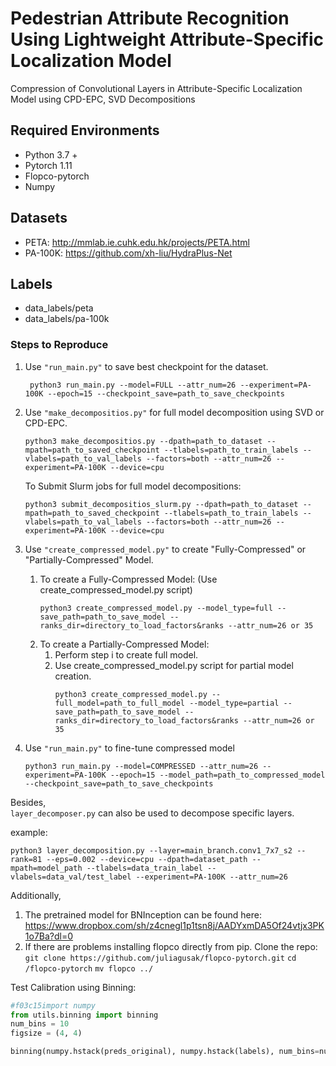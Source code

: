 # Pedestrian Attribute Recognition Using Lightweight Attribute-Specific Localization Model
Compression of  Convolutional Layers in Attribute-Specific Localization Model using CPD-EPC, SVD Decompositions

## **Required Environments**
* Python 3.7 +
* Pytorch 1.11
* Flopco-pytorch 
* Numpy

## **Datasets**

* PETA: http://mmlab.ie.cuhk.edu.hk/projects/PETA.html
* PA-100K: https://github.com/xh-liu/HydraPlus-Net

## Labels 
* data_labels/peta
* data_labels/pa-100k

### **Steps to Reproduce**
1. Use `"run_main.py"` to save best checkpoint for the dataset. <br />
   ```
    python3 run_main.py --model=FULL --attr_num=26 --experiment=PA-100K --epoch=15 --checkpoint_save=path_to_save_checkpoints
   ```

2. Use `"make_decompositios.py"` for full model decomposition using SVD or CPD-EPC. <br />
   ```
   python3 make_decompositios.py --dpath=path_to_dataset --mpath=path_to_saved_checkpoint --tlabels=path_to_train_labels --vlabels=path_to_val_labels --factors=both --attr_num=26 --experiment=PA-100K --device=cpu
   ```
   To Submit Slurm jobs for full model decompositions:
   ```
   python3 submit_decompositios_slurm.py --dpath=path_to_dataset --mpath=path_to_saved_checkpoint --tlabels=path_to_train_labels --vlabels=path_to_val_labels --factors=both --attr_num=26 --experiment=PA-100K --device=cpu
   ```

4. Use `"create_compressed_model.py"` to create "Fully-Compressed" or "Partially-Compressed" Model.
   
   1. To create a Fully-Compressed Model:
      (Use create_compressed_model.py script)
      ```
      python3 create_compressed_model.py --model_type=full --save_path=path_to_save_model --ranks_dir=directory_to_load_factors&ranks --attr_num=26 or 35
      ```
   2. To create a Partially-Compressed Model:
      1. Perform step i to create full model.
      2. Use create_compressed_model.py script for partial model creation. <br />
           ```
           python3 create_compressed_model.py --full_model=path_to_full_model --model_type=partial --save_path=path_to_save_model --ranks_dir=directory_to_load_factors&ranks --attr_num=26 or 35
           ```

5. Use `"run_main.py"` to fine-tune compressed model <br />
   ``` 
   python3 run_main.py --model=COMPRESSED --attr_num=26 --experiment=PA-100K --epoch=15 --model_path=path_to_compressed_model --checkpoint_save=path_to_save_checkpoints
   ```

Besides,<br />
`layer_decomposer.py` can also be used to decompose specific layers. <br />

example:
```
python3 layer_decomposition.py --layer=main_branch.conv1_7x7_s2 --rank=81 --eps=0.002 --device=cpu --dpath=dataset_path --mpath=model_path --tlabels=data_train_label --vlabels=data_val/test_label --experiment=PA-100K --attr_num=26
```
Additionally,
1. The pretrained model for BNInception can be found here: https://www.dropbox.com/sh/z4cnegl1p1tsn8j/AADYxmDA5Of24vtjx3PK1o7Ba?dl=0
2. If there are problems installing flopco directly from pip. Clone the repo: `git clone https://github.com/juliagusak/flopco-pytorch.git`
`cd /flopco-pytorch` `mv flopco ../` 

Test Calibration using Binning:
```python
#f03c15import numpy
from utils.binning import binning 
num_bins = 10
figsize = (4, 4)

binning(numpy.hstack(preds_original), numpy.hstack(labels), num_bins=num_bins, savename="calibrated_compressed_network.png", figsize=figsize, title="Histogram Binning_PA-100K(Compressed-Caliberated)")
```
